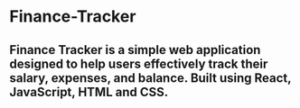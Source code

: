 # Finance-Tracker
## Finance Tracker is a simple web application designed to help users effectively track their salary, expenses, and balance. Built using React, JavaScript, HTML and CSS.
